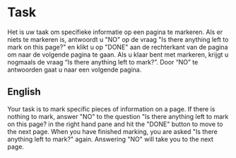 # Task

Het is uw taak om specifieke informatie op een pagina te markeren. Als er niets te markeren is, antwoordt u "NO" op de vraag "Is there anything left to mark on this page?" en klikt u op "DONE" aan de rechterkant van de pagina om naar de volgende pagina te gaan. Als u klaar bent met markeren, krijgt u nogmaals de vraag “Is there anything left to mark?”. Door “NO” te antwoorden gaat u naar een volgende pagina.

<h2>English</h2>

Your task is to mark specific pieces of information on a page. If there is nothing to mark, answer "NO" to the question "Is there anything left to mark on this page? in the right hand pane and hit the "DONE" button to move to the next page. When you have finished marking, you are asked "Is there anything left to mark?" again. Answering "NO" will take you to the next page.
